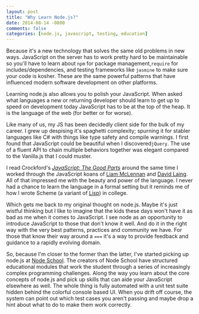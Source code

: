 ```yaml
---
layout: post
title: "Why Learn Node.js?"
date: 2014-08-14 -0800
comments: false
categories: [node.js, javascript, testing, education]
---
```


Because it's a new technology that solves the same old problems in new ways.  JavaScript on the server has to work pretty hard to be maintainable so you'll have to learn about `npm` for package management,`require` for includes/dependencies, and testing frameworks like `jasmine` to make sure your code is kosher.  These are the same powerful patterns that have influenced modern software development on other platforms.

Learning node.js also allows you to polish your JavaScript.  When asked what languages a new or returning developer should learn to get up to speed on development today JavaScript has to be at the top of the heap.  It is the language of the web (for better or for worse).

Like many of us, my JS has been decidedly client side for the bulk of my career.  I grew up despising it's spaghetti complexity; spurning it for stabler languages like C# with things like type safety and compile warnings.  I first found that JavaScript could be beautiful when I discovered`jQuery`.  The use of a fluent API to chain multiple behaviors together was elegant compared to the Vanilla.js that I could muster.

I read Crockford's *[JavaScript: The Good Parts](http://www.amazon.com/JavaScript-Good-Parts-Douglas-Crockford/dp/0596517742)* around the same time I worked through the JavaScript koans of [Liam McLennan](https://github.com/liammclennan/JavaScript-Koans) and [David Laing](https://github.com/mrdavidlaing/javascript-koans).  All of that impressed me with the beauty and power of the language.  I never had a chance to learn the language in a formal setting but it reminds me of how I wrote Scheme (a variant of [Lisp](http://xkcd.com/224/)) in college.

Which gets me back to my original thought on node.js.  Maybe it's just wistful thinking but I like to imagine that the kids these days won't have it as bad as me when it comes to JavaScript.  I see node as an opportunity to introduce JavaScript to those that don't know it well.  And do it in the right way with the very best patterns, practices and community we have.  For those that know their way around a `===` it's a way to provide feedback and guidance to a rapidly evolving domain.

So, because I'm closer to the former than the latter, I've started picking up node.js at [Node School](http://nodeschool.io/).  The creators of Node School have structured educational modules that work the student through a series of increasingly complex programming challenges.  Along the way you learn about the core concepts of node.js and pick up skills that can aide your JavaScript elsewhere as well.  The whole thing is fully automated with a unit test suite hidden behind the colorful console based UI.  When you drift off course, the system can point out which test cases you aren't passing and maybe drop a hint about what to do to make them work correctly.